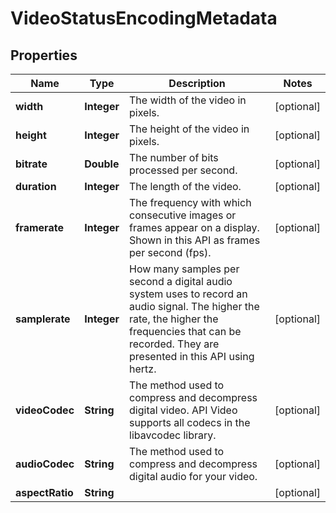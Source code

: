 

# VideoStatusEncodingMetadata


## Properties

| Name | Type | Description | Notes |
|------------ | ------------- | ------------- | -------------|
|**width** | **Integer** | The width of the video in pixels. |  [optional] |
|**height** | **Integer** | The height of the video in pixels. |  [optional] |
|**bitrate** | **Double** | The number of bits processed per second. |  [optional] |
|**duration** | **Integer** | The length of the video. |  [optional] |
|**framerate** | **Integer** | The frequency with which consecutive images or frames appear on a display. Shown in this API as frames per second (fps). |  [optional] |
|**samplerate** | **Integer** | How many samples per second a digital audio system uses to record an audio signal. The higher the rate, the higher the frequencies that can be recorded. They are presented in this API using hertz. |  [optional] |
|**videoCodec** | **String** | The method used to compress and decompress digital video. API Video supports all codecs in the libavcodec library.  |  [optional] |
|**audioCodec** | **String** | The method used to compress and decompress digital audio for your video. |  [optional] |
|**aspectRatio** | **String** |  |  [optional] |



